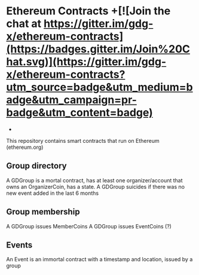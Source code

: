 # Ethereum Contracts +[![Join the chat at https://gitter.im/gdg-x/ethereum-contracts](https://badges.gitter.im/Join%20Chat.svg)](https://gitter.im/gdg-x/ethereum-contracts?utm_source=badge&utm_medium=badge&utm_campaign=pr-badge&utm_content=badge)
+

This repository contains smart contracts that run on Ethereum (ethereum.org)

## Group directory
A GDGroup is a mortal contract, has at least one organizer/account that owns an OrganizerCoin, has a state.
A GDGroup suicides if there was no new event added in the last 6 months

## Group membership
A GDGroup issues MemberCoins
A GDGroup issues EventCoins (?)

## Events
An Event is an immortal contract with a timestamp and location, issued by a group

